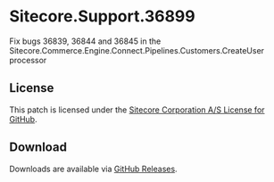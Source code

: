 # Sitecore.Support.36899
Fix bugs 36839, 36844 and 36845 in the Sitecore.Commerce.Engine.Connect.Pipelines.Customers.CreateUser processor

## License  
This patch is licensed under the [Sitecore Corporation A/S License for GitHub](https://github.com/sitecoresupport/Sitecore.Support.36899/blob/master/LICENSE).  

## Download  
Downloads are available via [GitHub Releases](https://github.com/sitecoresupport/Sitecore.Support.36899/releases).  
